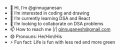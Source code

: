 - 👋 Hi, I’m @ginnuganesan
- 👀 I’m interested in coding and drawing 
- 🌱 I’m currently learning DSA and React
- 💞️ I’m looking to collaborate on DSA problems
- 📫 How to reach me |\/| ginnuganesh@gmail.com
- 😄 Pronouns: He/Him/His
- ⚡ Fun fact: Life is fun with less red and more green

<!---
ginnuganesan/ginnuganesan is a ✨ special ✨ repository because its `README.md` (this file) appears on your GitHub profile.
You can click the Preview link to take a look at your changes.
--->
